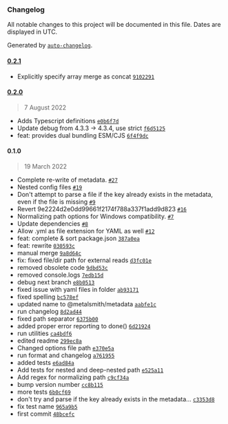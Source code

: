 ### Changelog

All notable changes to this project will be documented in this file. Dates are displayed in UTC.

Generated by [`auto-changelog`](https://github.com/CookPete/auto-changelog).

#### [0.2.1](https://github.com/metalsmith/metadata/compare/0.2.0...0.2.1)

- Explicitly specify array merge as concat [`9102291`](https://github.com/metalsmith/metadata/commit/9102291e94666237b7909464dacea3b3341f8d53)

#### [0.2.0](https://github.com/metalsmith/metadata/compare/0.1.0...0.2.0)

> 7 August 2022

- Adds Typescript definitions [`e0b6f7d`](https://github.com/metalsmith/metadata/commit/e0b6f7d1a63c8b7f666f1883f6db5d7484d26cfd)
- Update debug from 4.3.3 -&gt; 4.3.4, use strict [`f6d5125`](https://github.com/metalsmith/metadata/commit/f6d5125f37ace47ed123f102e5f8c040707d60dc)
- feat: provides dual bundling ESM/CJS [`6f4f9dc`](https://github.com/metalsmith/metadata/commit/6f4f9dc569451a2f6660a0cb32aa031d9b767784)

#### 0.1.0

> 19 March 2022

- Complete re-write of metadata. [`#27`](https://github.com/metalsmith/metadata/pull/27)
- Nested config files [`#19`](https://github.com/metalsmith/metadata/pull/19)
- Don't attempt to parse a file if the key already exists in the metadata, even if the file is missing [`#9`](https://github.com/metalsmith/metadata/pull/9)
- Revert 9e2224d2e0dd99661f2174f788a337f1add9d823 [`#16`](https://github.com/metalsmith/metadata/pull/16)
- Normalizing path options for Windows compatibility. [`#7`](https://github.com/metalsmith/metadata/pull/7)
- Update dependencies [`#8`](https://github.com/metalsmith/metadata/pull/8)
- Allow .yml as file extension for YAML as well [`#12`](https://github.com/metalsmith/metadata/pull/12)
- feat: complete & sort package.json [`387a0ea`](https://github.com/metalsmith/metadata/commit/387a0ea02b3670f460f61ca90240f921270ef942)
- feat: rewrite [`030593c`](https://github.com/metalsmith/metadata/commit/030593c4a6669fe955270920d54fb57b43ca9326)
- manual merge [`9a8d64c`](https://github.com/metalsmith/metadata/commit/9a8d64c27acfa31770b7d69b7ffe66d3133c0d9b)
- fix: fixed file/dir path for external reads [`d3fc01e`](https://github.com/metalsmith/metadata/commit/d3fc01ecd6d15ccec7bcb6804040718ef3561ab8)
- removed obsolete code [`9dbd53c`](https://github.com/metalsmith/metadata/commit/9dbd53cf681d8eae2aa652bb9078ceffc15c0121)
- removed console.logs [`7edb15d`](https://github.com/metalsmith/metadata/commit/7edb15d722e96eb7651fddc14a326672080118f7)
- debug next branch [`e8b0513`](https://github.com/metalsmith/metadata/commit/e8b05136128106766201fa9fc125b4fdcf67e7c5)
- fixed issue with yaml files in folder [`ab93171`](https://github.com/metalsmith/metadata/commit/ab931712806791bfa9226d705f49bf6b00978fbc)
- fixed spelling [`bc578ef`](https://github.com/metalsmith/metadata/commit/bc578ef521d1f14267acaf1d7ac6a54fc9e00f1d)
- updated name to @metalsmith/metadata [`aabfe1c`](https://github.com/metalsmith/metadata/commit/aabfe1c9ea55405ce5a0b93738ebac31f6b911e6)
- run changelog [`8d2ad44`](https://github.com/metalsmith/metadata/commit/8d2ad4483ca508d54b3aec8dcb2845d9bfcca657)
- fixed path separator [`6375b00`](https://github.com/metalsmith/metadata/commit/6375b0087e1d3ddb9664213675b1b456274a165d)
- added proper error reporting to done() [`6d21924`](https://github.com/metalsmith/metadata/commit/6d2192480167c58b5c77666bd55129188ea86da1)
- run utilities [`ca4bdf6`](https://github.com/metalsmith/metadata/commit/ca4bdf6f8faac4272d60ede1e657c0ad1e716f9d)
- edited readme [`299ec8a`](https://github.com/metalsmith/metadata/commit/299ec8a3c8309f607f3a26b9c18a9010d0891024)
- Changed options file path [`e370e5a`](https://github.com/metalsmith/metadata/commit/e370e5a1a43211a665dac6affb884afdc965dbbd)
- run format and changelog [`a761955`](https://github.com/metalsmith/metadata/commit/a7619551a87561833d239fdb2e1b9f9afee33692)
- added tests [`e6ad84a`](https://github.com/metalsmith/metadata/commit/e6ad84a533c1658ac749b35887ad73fb9a5f6ac3)
- Add tests for nested and deep-nested path [`e525a11`](https://github.com/metalsmith/metadata/commit/e525a11bce359214afab15d3fa5ddedea88eadcb)
- Add regex for normalizing path [`c9cf34a`](https://github.com/metalsmith/metadata/commit/c9cf34a199a42f0449647729bb7f4010c2c2470f)
- bump version number [`cc8b115`](https://github.com/metalsmith/metadata/commit/cc8b11597719811f8fd7043d75d549e6903d6eb1)
- more tests [`6b0cf69`](https://github.com/metalsmith/metadata/commit/6b0cf696cea1321348fe5dd3d9c0b5f9f5043762)
- don't try and parse if the key already exists in the metadata... [`c3353d8`](https://github.com/metalsmith/metadata/commit/c3353d83f8eed5645e9178e5556c6dabf9d23e4e)
- fix test name [`965a9b5`](https://github.com/metalsmith/metadata/commit/965a9b5d6d5d1f0b7a54381c0719c0a404b2f3dc)
- first commit [`48bcefc`](https://github.com/metalsmith/metadata/commit/48bcefcb049d896158aedd340149417a600d4c4c)
